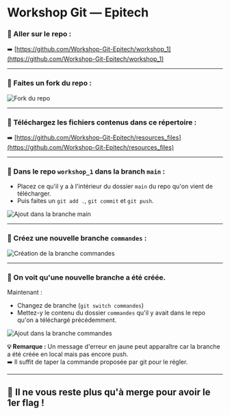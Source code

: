 # Workshop Git — Epitech

### 📌 Aller sur le repo :

➡️ [https://github.com/Workshop-Git-Epitech/workshop_1](https://github.com/Workshop-Git-Epitech/workshop_1)

---

### 📌 Faites un fork du repo :

![Fork du repo](https://imgur.com/a/R6PwJqX)

---

### 📌 Téléchargez les fichiers contenus dans ce répertoire :

➡️ [https://github.com/Workshop-Git-Epitech/resources_files](https://github.com/Workshop-Git-Epitech/resources_files)

---

### 📌 Dans le repo `workshop_1` dans la branch `main` :
- Placez ce qu'il y a à l'intérieur du dossier `main` du repo qu'on vient de télécharger.
- Puis faites un `git add .`, `git commit` et `git push`.

![Ajout dans la branche main](https://imgur.com/a/nhakGAt)

---

### 📌 Créez une nouvelle branche `commandes` :

![Création de la branche commandes](https://imgur.com/a/mZOQg2f)

---

### 📌 On voit qu'une nouvelle branche a été créée.
Maintenant :
- Changez de branche (`git switch commandes`)
- Mettez-y le contenu du dossier `commandes` qu'il y avait dans le repo qu'on a téléchargé précédemment.

![Ajout dans la branche commandes](https://imgur.com/a/cTYnlzD)

**💡 Remarque :**
Un message d'erreur en jaune peut apparaître car la branche a été créée en local mais pas encore push.  
➡️ Il suffit de taper la commande proposée par git pour le régler.

---

## 🎉 Il ne vous reste plus qu'à merge pour avoir le 1er flag !
